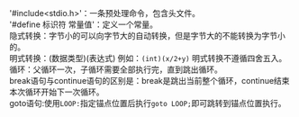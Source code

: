 '#include<stdio.h>'：一条预处理命令，包含头文件。   
'#define 标识符 常量值'：定义一个常量。   
隐式转换：字节小的可以向字节大的自动转换，但是字节大的不能转换为字节小的。   
明式转换：(数据类型)(表达式) 例如：`(int)(x/2+y)`  明式转换不遵循四舍五入。   
循环：父循环一次，子循环需要全部执行完，直到跳出循环。   
break语句与continue语句的区别是：break是跳出当前整个循环，continue结束本次循环开始下一次循环。   
goto语句:使用`LOOP:`指定锚点位置后执行`goto LOOP;`即可跳转到锚点位置执行。   
